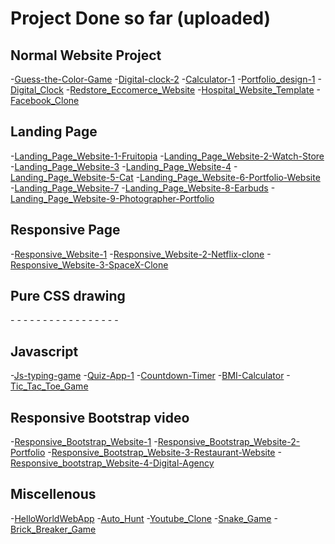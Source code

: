 # Project Done so far (uploaded)

## Normal Website Project
-[Guess-the-Color-Game](https://github.com/Suman-Sourav20/Guess-the-Color-Game.git)
-[Digital-clock-2](https://github.com/Suman-Sourav20/Digital-clock-2.git)
-[Calculator-1](https://github.com/Suman-Sourav20/Calculator-1.git)
-[Portfolio_design-1](https://github.com/Suman-Sourav20/Portfolio_design-1.git)
-[Digital_Clock](https://github.com/Suman-Sourav20/Digital_Clock.git)
-[Redstore_Eccomerce_Website](https://github.com/Suman-Sourav20/Redstore_Eccomerce_Website.git)
-[Hospital_Website_Template](https://github.com/Suman-Sourav20/Hospital_Website_Template.git)
-[Facebook_Clone](https://github.com/Suman-Sourav20/Facebook_Clone.git)

## Landing Page
-[Landing_Page_Website-1-Fruitopia](https://github.com/Suman-Sourav20/Landing_Page_Website-1-Fruitopia.git)
-[Landing_Page_Website-2-Watch-Store](https://github.com/Suman-Sourav20/Landing_Page_Website-2-Watch-Store.git)
-[Landing_Page_Website-3](https://github.com/Suman-Sourav20/Landing_Page_Website-3.git)
-[Landing_Page_Website-4](https://github.com/Suman-Sourav20/Landing_Page_Website-4.git)
-[Landing_Page_Website-5-Cat](https://github.com/Suman-Sourav20/Landing_Page_Website-5-Cat.git)
-[Landing_Page_Website-6-Portfolio-Website](https://github.com/Suman-Sourav20/Landing_Page_Website-6-Portfolio-Website.git)
-[Landing_Page_Website-7](https://github.com/Suman-Sourav20/Landing_Page_Website-7.git)
-[Landing_Page_Website-8-Earbuds](https://github.com/Suman-Sourav20/Landing_Page_Website-8-Earbuds.git)
-[Landing_Page_Website-9-Photographer-Portfolio](https://github.com/Suman-Sourav20/Landing_Page_Website-9-Photographer-Portfolio.git)

## Responsive Page 
-[Responsive_Website-1](https://github.com/Suman-Sourav20/Responsive_Website-1.git)
-[Responsive_Website-2-Netflix-clone](https://github.com/Suman-Sourav20/Responsive_Website-2-Netflix-clone.git)
-[Responsive_Website-3-SpaceX-Clone](https://github.com/Suman-Sourav20/Responsive_Website-3-SpaceX-Clone.git)

## Pure CSS drawing
-[]()
-[]()
-[]()
-[]()
-[]()
-[]()
-[]()
-[]()
-[]()
-[]()
-[]()
-[]()
-[]()
-[]()
-[]()
-[]()
-[]()

## Javascript
-[Js-typing-game](https://github.com/Suman-Sourav20/Js-typing-game.git)
-[Quiz-App-1](https://github.com/Suman-Sourav20/Quiz-App-1.git)
-[Countdown-Timer](https://github.com/Suman-Sourav20/Countdown-Timer.git)
-[BMI-Calculator](https://github.com/Suman-Sourav20/BMI-Calculator.git)
-[Tic_Tac_Toe_Game](https://github.com/Suman-Sourav20/Tic_Tac_Toe_Game.git)

## Responsive Bootstrap video
-[Responsive_Bootstrap_Website-1](https://github.com/Suman-Sourav20/Responsive_Bootstrap_Website-1.git)
-[Responsive_Bootstrap_Website-2-Portfolio](https://github.com/Suman-Sourav20/Responsive_Bootstrap_Website-2-Portfolio.git)
-[Responsive_Bootstrap_Website-3-Restaurant-Website](https://github.com/Suman-Sourav20/Responsive_Bootstrap_Website-3-Restaurant-Website.git)
-[Responsive_bootstrap_Website-4-Digital-Agency](https://github.com/Suman-Sourav20/Responsive_bootstrap_Website-4-Digital-Agency.git)

## Miscellenous
-[HelloWorldWebApp](https://github.com/Suman-Sourav20/HelloWorldWebApp.git)
-[Auto_Hunt](https://github.com/Suman-Sourav20/Auto_Hunt.git)
-[Youtube_Clone](https://github.com/Suman-Sourav20/Youtube_Clone.git)
-[Snake_Game](https://github.com/Suman-Sourav20/Snake_Game.git)
-[Brick_Breaker_Game](https://github.com/Suman-Sourav20/Brick_Breaker_Game.git)
